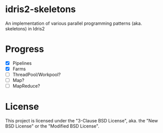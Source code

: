 # idris2-skeletons

An implementation of various parallel programming patterns (aka. skeletons) in
Idris2

# Progress

- [x] Pipelines
- [x] Farms
- [ ] ThreadPool/Workpool?
- [ ] Map?
- [ ] MapReduce?

# License

This project is licensed under the "3-Clause BSD License", aka. the "New BSD
License" or the "Modified BSD License".

